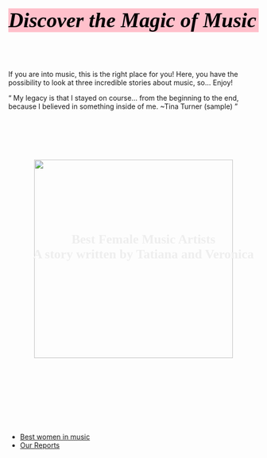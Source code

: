 <html>
<head>
<style>
h1 {
  color: black; 
  font-family: Times new Roman;
  font-size: 300%;
  font-style: italic;
  background-color: pink;
  text-align: center

}


p {
  color: black;
  font-family: Times News Romans;
  font-size: 170%;
  text-align: center

}
</style>

</head>
<body>

<br>

<h1>Discover the Magic of Music</h1>
<br>
<br>

<p>If you are into music, this is the right place for you! Here, you have the possibility to look at three incredible stories about music, so... Enjoy!</p>



</body>
</html>
<html>
<head>

<style>
.text-overlay {
    position: relative;   
    width: 100%;  
}
h4 {
    position: absolute;
    color: #eee;
    font: bold 26px Georgia;
    padding:10px;       
    top: 100px;
    left: 10px;
    width: 100%;
}

</style>

<stile>


</stile>

<q> My legacy is that I stayed on course… from the beginning to the end, because I believed in something inside of me.
~Tina Turner (sample) </q>



<br>
<br>
<br>
<br>
<br>


<div align="center">
<div class="text-overlay">
<img src="https://i.pinimg.com/564x/bc/98/18/bc98186d61994d87392f0e8fd4465fb3.jpg" weight="400" height="400"/>


<h4>Best Female Music Artists<br/> A story written by Tatiana and Veronica</h4>
</div>
</div>



<br>
<br>
<br>
<br>
<br>
<br>
<br>
<br>

</head>

</html>

<ul>
  <li><a href="https://veronicacopparoni.github.io/Best-women-in-music">Best women in music</a></li>
  <li><a href="https://veronicacopparoni.github.io/Reports">Our Reports</a></li>
</ul>






